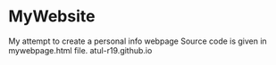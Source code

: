 # MyWebsite
My attempt to create a personal info webpage
Source code is given in mywebpage.html file.
atul-r19.github.io
